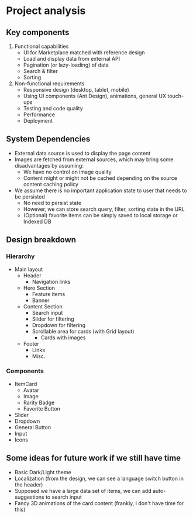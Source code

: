 # Project analysis

## Key components

1. Functional capabilities
    - UI for Marketplace matched with reference design
    - Load and display data from external API
    - Pagination (or lazy-loading) of data
    - Search & filter
    - Sorting
2. Non-functional requirements
    - Responsive design (desktop, tablet, mobile)
    - Using UI components (Ant Design), animations, general UX touch-ups
    - Testing and code quality
    - Performance
    - Deployment

## System Dependencies

- External data source is used to display the page content
- Images are fetched from external sources, which may bring some disadvantages by assuming:
    + We have no control on image quality
    + Content might or might not be cached depending on the source content caching policy
- We assume there is no important application state to user that needs to be persisted
    + No need to persist state
    + However, we can store search query, filter, sorting state in the URL
    + (Optional) favorite items can be simply saved to local storage or Indexed DB

## Design breakdown

### Hierarchy

- Main layout
    + Header
        - Navigation links
    + Hero Section
        - Feature items
        - Banner
    + Content Section
        - Search input
        - Slider for filtering
        - Dropdown for filtering
        - Scrollable area for cards (with Grid layout)
            + Cards with images
    + Footer
        - Links
        - Misc.

### Components

- ItemCard
  + Avatar
  + Image
  + Rarity Badge
  + Favorite Button
- Slider
- Dropdown
- General Button
- Input
- Icons

## Some ideas for future work if we still have time
- Basic Dark/Light theme
- Localization (from the design, we can see a language switch button in the header)
- Supposed we have a large data set of items, we can add auto-suggestions to search input
- Fancy 3D animations of the card content (frankly, I don't have time for this)
